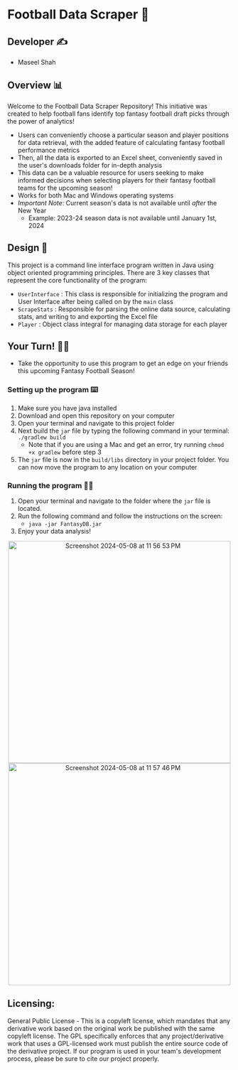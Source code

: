 # Football Data Scraper 🏈

## Developer ✍️
* Maseel Shah

## Overview 📊
Welcome to the Football Data Scraper Repository! This initiative was created to help football fans identify top fantasy football draft picks through the power of analytics! 
* Users can conveniently choose a particular season and player positions for data retrieval, with the added feature of calculating fantasy football performance metrics
* Then, all the data is exported to an Excel sheet, conveniently saved in the user's downloads folder for in-depth analysis
* This data can be a valuable resource for users seeking to make informed decisions when selecting players for their fantasy football teams for the upcoming season!
* Works for both Mac and Windows operating systems
* *Important Note*: Current season's data is not available until *after* the New Year
  - Example: 2023-24 season data is not available until January 1st, 2024

## Design 🎨
This project is a command line interface program written in Java using object oriented programming principles. 
There are 3 key classes that represent the core functionality of the program:
* `UserInterface` : This class is responsible for initializing the program and User Interface after being called on by the `main` class
* `ScrapeStats` : Responsible for parsing the online data source, calculating stats, and writing to and exporting the Excel file
* `Player` : Object class integral for managing data storage for each player

## Your Turn! 🙋‍♂️
* Take the opportunity to use this program to get an edge on your friends this upcoming Fantasy Football Season!

### Setting up the program ⌨️
  1.  Make sure you have java installed
  2. Download and open this repository on your computer
  3. Open your terminal and navigate to this project folder
  4. Next build the `jar` file by typing the following command in your terminal: `./gradlew build`
     - Note that if you are using a Mac and get an error, try running `chmod +x gradlew` before step 3
  5. The `jar` file is now in the `build/libs` directory in your project folder. You can now move the program to any location on your computer

### Running the program 👨‍💻
1. Open your terminal and navigate to the folder where the `jar` file is located.
2. Run the following command and follow the instructions on the screen:
   - `java -jar FantasyDB.jar`
3. Enjoy your data analysis!

<div align=center>
<img width="500" alt="Screenshot 2024-05-08 at 11 56 53 PM" src="https://github.com/maseelshah22/FantasyFootballProject/assets/98069253/c80c9027-111b-4786-99ec-d29dd4b49c49">
<img width="500" alt="Screenshot 2024-05-08 at 11 57 46 PM" src="https://github.com/maseelshah22/FantasyFootballProject/assets/98069253/fc670eeb-7ad0-45ba-8320-4d935d5adfda">
</div>



## Licensing:
General Public License - This is a copyleft license, which mandates that any derivative work based on the original work be published with the same copyleft license. The GPL specifically enforces that any project/derivative work that uses a GPL-licensed work must publish the entire source code of the derivative project. If our program is used in your team's development process, please be sure to cite our project properly.

